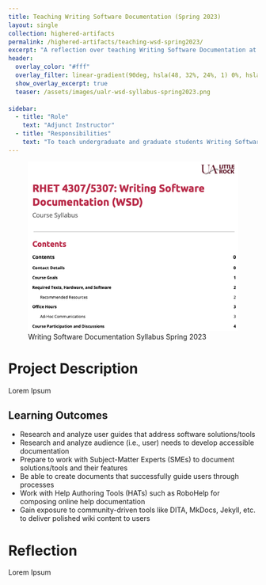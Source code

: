 ```yaml
---
title: Teaching Writing Software Documentation (Spring 2023)
layout: single
collection: highered-artifacts
permalink: /highered-artifacts/teaching-wsd-spring2023/
excerpt: "A reflection over teaching Writing Software Documentation at UALR in the Spring of 2023."
header:
  overlay_color: "#fff"
  overlay_filter: linear-gradient(90deg, hsla(48, 32%, 24%, 1) 0%, hsla(42, 89%, 70%, 1) 100%); # dark to goldenrod
  show_overlay_excerpt: true
  teaser: /assets/images/ualr-wsd-syllabus-spring2023.png

sidebar:
  - title: "Role"
    text: "Adjunct Instructor"
  - title: "Responsibilities"
    text: "To teach undergraduate and graduate students Writing Software Documentation."
---
```


<figure>
  <img src="/assets/images/ualr-wsd-syllabus-spring2023.png">
  <figcaption>Writing Software Documentation Syllabus Spring 2023</figcaption>
</figure>

# Project Description

Lorem Ipsum

## Learning Outcomes

- Research and analyze user guides that address software solutions/tools
- Research and analyze audience (i.e., user) needs to develop accessible documentation
- Prepare to work with Subject-Matter Experts (SMEs) to document solutions/tools and their features
- Be able to create documents that successfully guide users through processes
- Work with Help Authoring Tools (HATs) such as RoboHelp for composing online help documentation
- Gain exposure to community-driven tools like DITA, MkDocs, Jekyll, etc. to deliver polished wiki content to users

# Reflection

Lorem Ipsum
